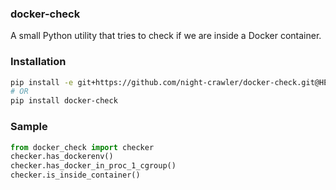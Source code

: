 ### docker-check

A small Python utility that tries to check if we are inside a Docker container.


### Installation
```bash
pip install -e git+https://github.com/night-crawler/docker-check.git@HEAD#egg=docker-check
# OR
pip install docker-check
```

### Sample

```python
from docker_check import checker
checker.has_dockerenv()
checker.has_docker_in_proc_1_cgroup()
checker.is_inside_container()
```
